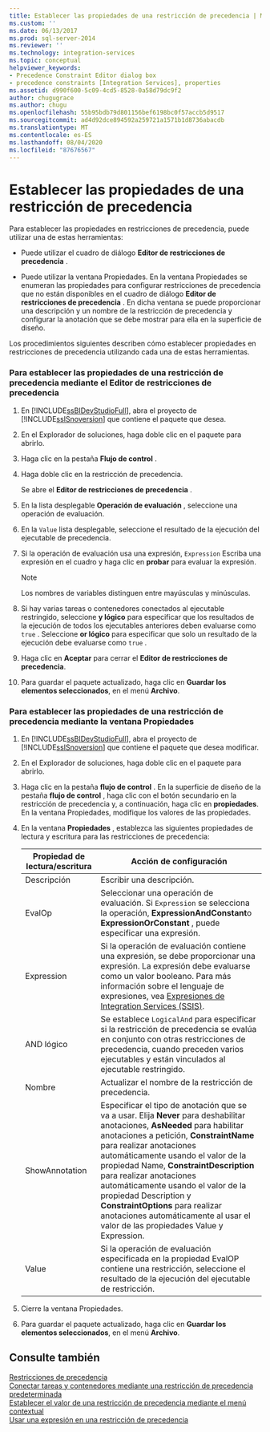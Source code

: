 ```yaml
---
title: Establecer las propiedades de una restricción de precedencia | Microsoft Docs
ms.custom: ''
ms.date: 06/13/2017
ms.prod: sql-server-2014
ms.reviewer: ''
ms.technology: integration-services
ms.topic: conceptual
helpviewer_keywords:
- Precedence Constraint Editor dialog box
- precedence constraints [Integration Services], properties
ms.assetid: d990f600-5c09-4cd5-8528-0a58d79dc9f2
author: chugugrace
ms.author: chugu
ms.openlocfilehash: 55b95bdb79d801156bef6198bc0f57accb5d9517
ms.sourcegitcommit: ad4d92dce894592a259721a1571b1d8736abacdb
ms.translationtype: MT
ms.contentlocale: es-ES
ms.lasthandoff: 08/04/2020
ms.locfileid: "87676567"
---
```

# <a name="set-the-properties-of-a-precedence-constraint"></a>Establecer las propiedades de una restricción de precedencia
  Para establecer las propiedades en restricciones de precedencia, puede utilizar una de estas herramientas:  
  
-   Puede utilizar el cuadro de diálogo **Editor de restricciones de precedencia** .  
  
-   Puede utilizar la ventana Propiedades. En la ventana Propiedades se enumeran las propiedades para configurar restricciones de precedencia que no están disponibles en el cuadro de diálogo **Editor de restricciones de precedencia** . En dicha ventana se puede proporcionar una descripción y un nombre de la restricción de precedencia y configurar la anotación que se debe mostrar para ella en la superficie de diseño.  
  
 Los procedimientos siguientes describen cómo establecer propiedades en restricciones de precedencia utilizando cada una de estas herramientas.  
  
### <a name="to-set-the-properties-of-a-precedence-constraint-by-using-the-precedence-constraint-editor"></a>Para establecer las propiedades de una restricción de precedencia mediante el Editor de restricciones de precedencia  
  
1.  En [!INCLUDE[ssBIDevStudioFull](../includes/ssbidevstudiofull-md.md)], abra el proyecto de [!INCLUDE[ssISnoversion](../includes/ssisnoversion-md.md)] que contiene el paquete que desea.  
  
2.  En el Explorador de soluciones, haga doble clic en el paquete para abrirlo.  
  
3.  Haga clic en la pestaña **Flujo de control** .  
  
4.  Haga doble clic en la restricción de precedencia.  
  
     Se abre el **Editor de restricciones de precedencia** .  
  
5.  En la lista desplegable **Operación de evaluación** , seleccione una operación de evaluación.  
  
6.  En la `Value` lista desplegable, seleccione el resultado de la ejecución del ejecutable de precedencia.  
  
7.  Si la operación de evaluación usa una expresión, `Expression` Escriba una expresión en el cuadro y haga clic en **probar** para evaluar la expresión.  
  
    > [!NOTE]  
    >  Los nombres de variables distinguen entre mayúsculas y minúsculas.  
  
8.  Si hay varias tareas o contenedores conectados al ejecutable restringido, seleccione **y lógico** para especificar que los resultados de la ejecución de todos los ejecutables anteriores deben evaluarse como `true` . Seleccione **or lógico** para especificar que solo un resultado de la ejecución debe evaluarse como `true` .  
  
9. Haga clic en **Aceptar** para cerrar el **Editor de restricciones de precedencia**.  
  
10. Para guardar el paquete actualizado, haga clic en **Guardar los elementos seleccionados**, en el menú **Archivo**.  
  
### <a name="to-set-the-properties-of-a-precedence-constraint-by-using-the-properties-window"></a>Para establecer las propiedades de una restricción de precedencia mediante la ventana Propiedades  
  
1.  En [!INCLUDE[ssBIDevStudioFull](../includes/ssbidevstudiofull-md.md)], abra el proyecto de [!INCLUDE[ssISnoversion](../includes/ssisnoversion-md.md)] que contiene el paquete que desea modificar.  
  
2.  En el Explorador de soluciones, haga doble clic en el paquete para abrirlo.  
  
3.  Haga clic en la pestaña **flujo de control** . En la superficie de diseño de la pestaña **flujo de control** , haga clic con el botón secundario en la restricción de precedencia y, a continuación, haga clic en **propiedades**. En la ventana Propiedades, modifique los valores de las propiedades.  
  
4.  En la ventana **Propiedades** , establezca las siguientes propiedades de lectura y escritura para las restricciones de precedencia:  
  
    |Propiedad de lectura/escritura|Acción de configuración|  
    |--------------------------|--------------------------|  
    |Descripción|Escribir una descripción.|  
    |EvalOp|Seleccionar una operación de evaluación. Si `Expression` se selecciona la operación, **ExpressionAndConstant**o **ExpressionOrConstant** , puede especificar una expresión.|  
    |Expression|Si la operación de evaluación contiene una expresión, se debe proporcionar una expresión. La expresión debe evaluarse como un valor booleano. Para más información sobre el lenguaje de expresiones, vea [Expresiones de Integration Services &#40;SSIS&#41;](expressions/integration-services-ssis-expressions.md).|  
    |AND lógico|Se establece `LogicalAnd` para especificar si la restricción de precedencia se evalúa en conjunto con otras restricciones de precedencia, cuando preceden varios ejecutables y están vinculados al ejecutable restringido.|  
    |Nombre|Actualizar el nombre de la restricción de precedencia.|  
    |ShowAnnotation|Especificar el tipo de anotación que se va a usar. Elija **Never** para deshabilitar anotaciones, **AsNeeded** para habilitar anotaciones a petición, **ConstraintName** para realizar anotaciones automáticamente usando el valor de la propiedad Name, **ConstraintDescription** para realizar anotaciones automáticamente usando el valor de la propiedad Description y **ConstraintOptions** para realizar anotaciones automáticamente al usar el valor de las propiedades Value y Expression.|  
    |Value|Si la operación de evaluación especificada en la propiedad EvalOP contiene una restricción, seleccione el resultado de la ejecución del ejecutable de restricción.|  
  
5.  Cierre la ventana Propiedades.  
  
6.  Para guardar el paquete actualizado, haga clic en **Guardar los elementos seleccionados**, en el menú **Archivo**.  
  
## <a name="see-also"></a>Consulte también  
 [Restricciones de precedencia](control-flow/precedence-constraints.md)   
 [Conectar tareas y contenedores mediante una restricción de precedencia predeterminada](../../2014/integration-services/connect-tasks-and-containers-by-using-a-default-precedence-constraint.md)   
 [Establecer el valor de una restricción de precedencia mediante el menú contextual](../../2014/integration-services/set-the-value-of-a-precedence-constraint-by-using-the-shortcut-menu.md)   
 [Usar una expresión en una restricción de precedencia](../../2014/integration-services/use-an-expression-in-a-precedence-constraint.md)  
  
  
